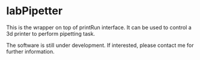 # labPipetter

This is the wrapper on top of printRun interface. It can be used to control a 3d printer to perform pipetting task.

The software is still under development. If interested, please contact me for further information.
